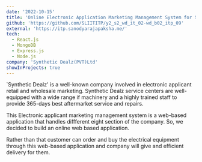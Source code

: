 ```yaml
---
date: '2022-10-15'
title: 'Online Electronic Application Marketing Management System for Synthetic Dealz(PVT)Ltd'
github: 'https://github.com/SLIITITP/y2_s2_wd_it_02-wd_b02_itp_09'
external: 'https://itp.sanodyarajapaksha.me/'
tech:
  - React.js
  - MongoDB
  - Express.js
  - Node.js
company: 'Synthetic Dealz(PVT)Ltd'
showInProjects: true
---
```

`Synthetic Dealz' is a well-known company involved in electronic applicant retail and wholesale marketing.
Synthetic Dealz service centers are well-equipped with a wide range if machinery and a highly trained staff to provide 365-days best aftermarket service and repairs.

This Electronic applicant marketing management system is a web-based application that handles diffferent eight section of the company.
So, we decided to build an online web based application.

Rather than that customer can order and buy the electrical equipment through this web-based application and company will give and efficient delivery for them.